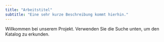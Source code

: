 ```yaml
---
title: "Arbeitstitel"
subtitle: "Eine sehr kurze Beschreibung kommt hierhin."
---
```


Willkommen bei unserem Projekt. Verwenden Sie die Suche unten, um den Katalog zu erkunden.
